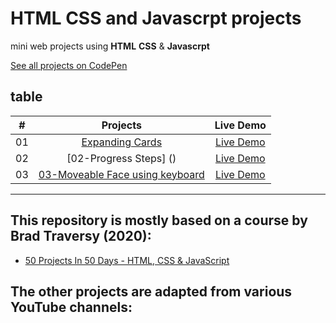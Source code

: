 # HTML CSS and Javascrpt projects

mini web projects using **HTML** **CSS** & **Javascrpt**

[See all projects on CodePen](https://codepen.io/collection/gYoveg)

## table

|  #  |                                                          Projects                                                           |                       Live Demo                        |
| :-: | :-------------------------------------------------------------------------------------------------------------------------: | :----------------------------------------------------: |
| 01  |         [Expanding Cards](https://github.com/Arnapurna/html-css-javascript-projects/tree/main/01-Expanding%20Card)          | [Live Demo](https://codepen.io/Arnapurna/full/qByBRQd) |
| 02  |                                                   [02-Progress Steps] ()                                                    |                     [ Live Demo ]()                   |
| 03  | [03-Moveable Face using keyboard ](https://github.com/Arnapurna/html-css-javascript-projects/tree/main/03-Moveable%20Face%20using%20keyboard) | [Live Demo](https://codepen.io/Arnapurna/full/abjvLjB) |

---

## This repository is mostly based on a course by Brad Traversy (2020):

- [50 Projects In 50 Days - HTML, CSS & JavaScript](https://www.udemy.com/course/50-projects-50-days/)

## The other projects are adapted from various YouTube channels:
